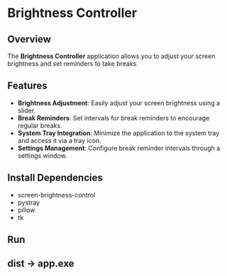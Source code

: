 # Brightness Controller

## Overview

The **Brightness Controller** application allows you to adjust your screen brightness and set reminders to take breaks.

## Features

- **Brightness Adjustment**: Easily adjust your screen brightness using a slider.
- **Break Reminders**: Set intervals for break reminders to encourage regular breaks.
- **System Tray Integration**: Minimize the application to the system tray and access it via a tray icon.
- **Settings Management**: Configure break reminder intervals through a settings window.
## Install Dependencies
- screen-brightness-control
- pystray
- pillow
- tk

## Run
<h2> dist -> app.exe </h2> 

